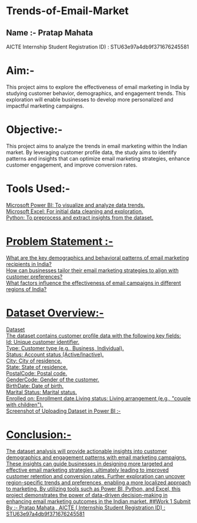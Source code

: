 # Trends-of-Email-Market
## Name :- Pratap Mahata 
AICTE Internship Student Registration ID) : STU63e97a4db9f371676245581
# Aim:- 
This project aims to explore the effectiveness of email marketing in India by studying customer behavior, demographics, and engagement trends. This exploration will enable businesses to develop more personalized and impactful marketing campaigns.
# Objective:-
This project aims to analyze the trends in email marketing within the Indian market. By leveraging customer profile data, the study aims to identify patterns and insights that can optimize email marketing strategies, enhance customer engagement, and improve conversion rates.
# Tools Used:-
<u>Microsoft Power BI: To visualize and analyze data trends.</br>
<u>Microsoft Excel: For initial data cleaning and exploration.</br>
<u>Python: To preprocess and extract insights from the dataset.
# Problem Statement :-
What are the key demographics and behavioral patterns of email marketing recipients in India?</br>
How can businesses tailor their email marketing strategies to align with customer preferences?</br>
What factors influence the effectiveness of email campaigns in different regions of India?
# Dataset Overview:-
<a href="https://github.com/Pratap-Kakoli/Trends-of-Email-Market/blob/main/P4%20Trends%20of%20Email%20Marketing%20in%20India%20(1).xlsx">Dataset</a></br>
The dataset contains customer profile data with the following key fields:</br>
Id: Unique customer identifier.</br>
Type: Customer type (e.g., Business, Individual).</br>
Status: Account status (Active/Inactive).</br>
City: City of residence.</br>
State: State of residence.</br>
PostalCode: Postal code.</br>
GenderCode: Gender of the customer.</br>
BirthDate: Date of birth.</br>
Marital Status: Marital status.</br>
Enrolled on: Enrollment date.Living status: Living arrangement (e.g., "couple with children").</br>
Screenshot of Uploading Dataset in Power BI :- 

# Conclusion:- 
The dataset analysis will provide actionable insights into customer demographics and engagement patterns with email marketing campaigns. These insights can guide businesses in designing more targeted and effective email marketing strategies, ultimately leading to improved customer retention and conversion rates. Further exploration can uncover region-specific trends and preferences, enabling a more localized approach to marketing.
By utilizing tools such as Power BI, Python, and Excel, this project demonstrates the power of data-driven decision-making in enhancing email marketing outcomes in the Indian market.
##Work 1 Submit By :- Pratap Mahata , AICTE ( Internship Student Registration ID) : STU63e97a4db9f371676245581
